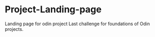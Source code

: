 # Project-Landing-page
Landing page for odin project
Last challenge for foundations of Odin projects. 